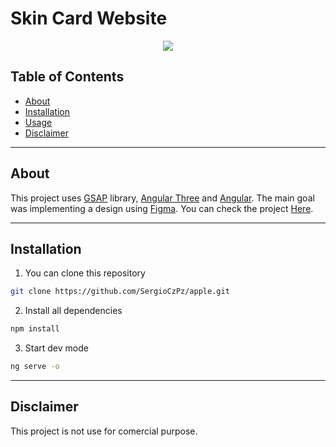# Skin Card Website

<p align="center">
  <a>
    <img src="https://skillicons.dev/icons?i=angular,tailwind,threejs,figma" />
  </a>
</p>

## Table of Contents

- [About](#about)
- [Installation](#installation)
- [Usage](#usage)
- [Disclaimer](#disclaimer)

---

## About

This project uses [GSAP](https://gsap.com) library, [Angular Three](https://angularthree.org) and [Angular](https://angular.dev).
The main goal was implementing a design using [Figma](https://www.figma.com). You can check the project [Here](https://www.figma.com/design/BEVmDZjr5xwhPhE0XpMHYK/SkinCard?m=auto&t=mpQYPQsC7wHLz21v-1).

---

## Installation

1. You can clone this repository

```bash
git clone https://github.com/SergioCzPz/apple.git
```

2. Install all dependencies

```bash
npm install
```

3. Start dev mode

```bash
ng serve -o
```

---

## Disclaimer

This project is not use for comercial purpose.
